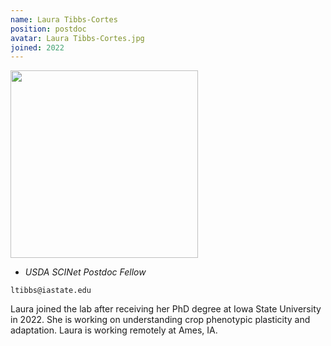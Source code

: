 ```yaml
---
name: Laura Tibbs-Cortes
position: postdoc
avatar: Laura Tibbs-Cortes.jpg
joined: 2022
---
```


<img width="300" src="{{site.baseurl}}/images/people/{{page.avatar}}" data-action="zoom">

- _USDA SCINet Postdoc Fellow_<br>

<i class="fa fa-envelope-o"></i> `ltibbs@iastate.edu`

Laura joined the lab after receiving her PhD degree at Iowa State University in 2022. She is working on understanding crop phenotypic plasticity and adaptation. Laura is working remotely at Ames, IA.
